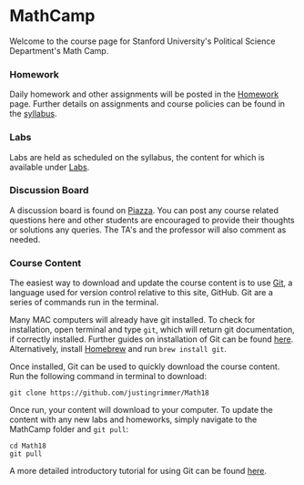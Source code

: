 # MathCamp

Welcome to the course page for Stanford University's Political Science Department's Math Camp.

### Homework

Daily homework and other assignments will be posted in the [Homework](/Homework) page. Further details on assignments and course policies can be found in the [syllabus](https://github.com/justingrimmer/Math18/blob/master/Syll2018.pdf).


### Labs

Labs are held as scheduled on the syllabus, the content for which is available under [Labs](/Labs).


### Discussion Board

A discussion board is found on [Piazza](http://piazza.com/stanford/fall2018/psc450_0). You can post any course related questions here and other students are encouraged to provide their thoughts or solutions any queries. The TA's and the professor will also comment as needed.


### Course Content

The easiest way to download and update the course content is to use [Git](https://git-scm.com), a language used for version control relative to this site, GitHub. Git are a series of commands run in the terminal. 

Many MAC computers will already have git installed. To check for installation, open terminal and type `git`, which will return git documentation, if correctly installed. Further guides on installation of Git can be found [here](http://cfss.uchicago.edu/setup00.html). Alternatively, install [Homebrew](https://brew.sh) and run `brew install git`. 

Once installed, Git can be used to quickly download the course content. Run the following command in terminal to download:

`git clone https://github.com/justingrimmer/Math18`

Once run, your content will download to your computer. To update the content with any new labs and homeworks, simply navigate to the MathCamp folder and `git pull`:

```
cd Math18
git pull
```

A more detailed introductory tutorial for using Git can be found [here](http://jmausolf.github.io/code/Intro_Git/).
